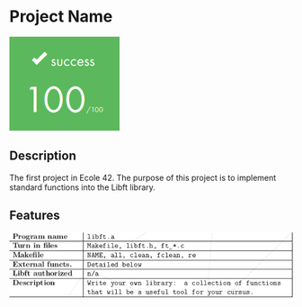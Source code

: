 # Project Name

![Project Image](img/src.png)

## Description

The first project in Ecole 42. The purpose of this project is to implement standard functions into the Libft library.

## Features

![Feature Image](img/features.png)
